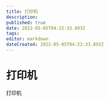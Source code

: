 ```yaml
---
title: 打印机
description: 
published: true
date: 2022-05-05T04:22:33.893Z
tags: 
editor: markdown
dateCreated: 2022-05-05T04:22:33.893Z
---
```


# 打印机
打印机